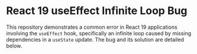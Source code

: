 # React 19 useEffect Infinite Loop Bug

This repository demonstrates a common error in React 19 applications involving the `useEffect` hook, specifically an infinite loop caused by missing dependencies in a `useState` update.  The bug and its solution are detailed below.